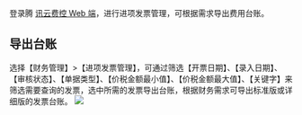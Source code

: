 登录腾 [讯云费控 Web 端](https://baoxiao.qq.com)，进行进项发票管理，可根据需求导出费用台账。

## 导出台账
选择【财务管理】>【进项发票管理】，可通过筛选【开票日期】、【录入日期】、【审核状态】、【单据类型】、【价税金额最小值】、【价税金额最大值】、【关键字】来筛选需要查询的发票，选中所需的发票导出台账，根据财务需求可导出标准版或详细版的发票台账。
![](https://main.qcloudimg.com/raw/dc818dab61014798d887f2f006e26c83.png)